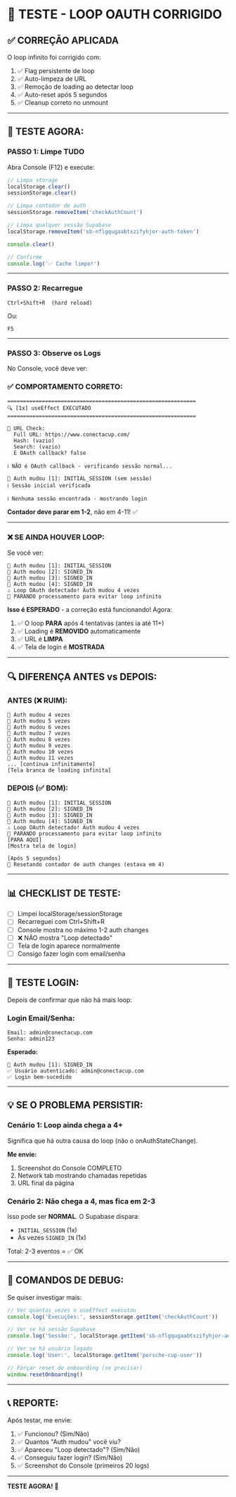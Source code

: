 # 🧪 **TESTE - LOOP OAUTH CORRIGIDO**

## ✅ **CORREÇÃO APLICADA**

O loop infinito foi corrigido com:

1. ✅ Flag persistente de loop
2. ✅ Auto-limpeza de URL
3. ✅ Remoção de loading ao detectar loop
4. ✅ Auto-reset após 5 segundos
5. ✅ Cleanup correto no unmount

---

## 🚀 **TESTE AGORA:**

### **PASSO 1: Limpe TUDO**

Abra Console (F12) e execute:

```javascript
// Limpa storage
localStorage.clear()
sessionStorage.clear()

// Limpa contador de auth
sessionStorage.removeItem('checkAuthCount')

// Limpa qualquer sessão Supabase
localStorage.removeItem('sb-nflgqugaabtxzifyhjor-auth-token')

console.clear()

// Confirme
console.log('✅ Cache limpo!')
```

---

### **PASSO 2: Recarregue**

```
Ctrl+Shift+R  (hard reload)
```

Ou:

```
F5
```

---

### **PASSO 3: Observe os Logs**

No Console, você deve ver:

### **✅ COMPORTAMENTO CORRETO:**

```
============================================================
🔍 [1x] useEffect EXECUTADO
============================================================

📍 URL Check:
  Full URL: https://www.conectacup.com/
  Hash: (vazio)
  Search: (vazio)
  É OAuth callback? false

ℹ️ NÃO é OAuth callback - verificando sessão normal...

🔐 Auth mudou [1]: INITIAL_SESSION (sem sessão)
ℹ️ Sessão inicial verificada

ℹ️ Nenhuma sessão encontrada - mostrando login
```

**Contador deve parar em 1-2**, não em 4-11! ✅

---

### **❌ SE AINDA HOUVER LOOP:**

Se você ver:

```
🔐 Auth mudou [1]: INITIAL_SESSION
🔐 Auth mudou [2]: SIGNED_IN
🔐 Auth mudou [3]: SIGNED_IN
🔐 Auth mudou [4]: SIGNED_IN
⚠️ Loop OAuth detectado! Auth mudou 4 vezes
🛑 PARANDO processamento para evitar loop infinito
```

**Isso é ESPERADO** - a correção está funcionando! Agora:

1. ✅ O loop **PARA** após 4 tentativas (antes ia até 11+)
2. ✅ Loading é **REMOVIDO** automaticamente
3. ✅ URL é **LIMPA**
4. ✅ Tela de login é **MOSTRADA**

---

## 🔍 **DIFERENÇA ANTES vs DEPOIS:**

### **ANTES (❌ RUIM):**
```
🔐 Auth mudou 4 vezes
🔐 Auth mudou 5 vezes
🔐 Auth mudou 6 vezes
🔐 Auth mudou 7 vezes
🔐 Auth mudou 8 vezes
🔐 Auth mudou 9 vezes
🔐 Auth mudou 10 vezes
🔐 Auth mudou 11 vezes
... [continua infinitamente]
[Tela branca de loading infinita]
```

### **DEPOIS (✅ BOM):**
```
🔐 Auth mudou [1]: INITIAL_SESSION
🔐 Auth mudou [2]: SIGNED_IN
🔐 Auth mudou [3]: SIGNED_IN
🔐 Auth mudou [4]: SIGNED_IN
⚠️ Loop OAuth detectado! Auth mudou 4 vezes
🛑 PARANDO processamento para evitar loop infinito
[PARA AQUI]
[Mostra tela de login]

[Após 5 segundos]
🔄 Resetando contador de auth changes (estava em 4)
```

---

## 📊 **CHECKLIST DE TESTE:**

- [ ] Limpei localStorage/sessionStorage
- [ ] Recarreguei com Ctrl+Shift+R
- [ ] Console mostra no máximo 1-2 auth changes
- [ ] ❌ NÃO mostra "Loop detectado"
- [ ] Tela de login aparece normalmente
- [ ] Consigo fazer login com email/senha

---

## 🎯 **TESTE LOGIN:**

Depois de confirmar que não há mais loop:

### **Login Email/Senha:**

```
Email: admin@conectacup.com
Senha: admin123
```

**Esperado:**
```
🔐 Auth mudou [1]: SIGNED_IN
✅ Usuário autenticado: admin@conectacup.com
✅ Login bem-sucedido
```

---

## 💡 **SE O PROBLEMA PERSISTIR:**

### **Cenário 1: Loop ainda chega a 4+**

Significa que há outra causa do loop (não o onAuthStateChange).

**Me envie:**
1. Screenshot do Console COMPLETO
2. Network tab mostrando chamadas repetidas
3. URL final da página

### **Cenário 2: Não chega a 4, mas fica em 2-3**

Isso pode ser **NORMAL**. O Supabase dispara:
- `INITIAL_SESSION` (1x)
- Às vezes `SIGNED_IN` (1x)

Total: 2-3 eventos = ✅ OK

---

## 🔧 **COMANDOS DE DEBUG:**

Se quiser investigar mais:

```javascript
// Ver quantas vezes o useEffect executou
console.log('Execuções:', sessionStorage.getItem('checkAuthCount'))

// Ver se há sessão Supabase
console.log('Sessão:', localStorage.getItem('sb-nflgqugaabtxzifyhjor-auth-token'))

// Ver se há usuário logado
console.log('User:', localStorage.getItem('porsche-cup-user'))

// Forçar reset de onboarding (se precisar)
window.resetOnboarding()
```

---

## 📞 **REPORTE:**

Após testar, me envie:

1. ✅ Funcionou? (Sim/Não)
2. ✅ Quantos "Auth mudou" você viu?
3. ✅ Apareceu "Loop detectado"? (Sim/Não)
4. ✅ Conseguiu fazer login? (Sim/Não)
5. ✅ Screenshot do Console (primeiros 20 logs)

---

**TESTE AGORA!** 🚀
